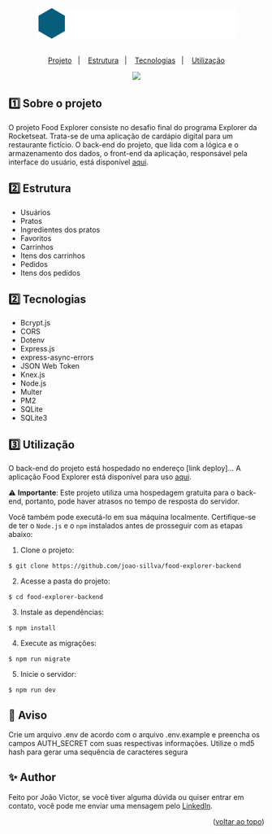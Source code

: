<a name="readme-top"></a>

<div align="center">
  <img src=".github/brand.svg">

  <br>
  <br>

  <p>
    <a href="#-projeto">Projeto</a>&nbsp;&nbsp;&nbsp;|&nbsp;&nbsp;&nbsp;
    <a href="#-estrutura">Estrutura</a>&nbsp;&nbsp;&nbsp;|&nbsp;&nbsp;&nbsp;
    <a href="#-tecnologisa">Tecnologias</a>&nbsp;&nbsp;&nbsp;|&nbsp;&nbsp;&nbsp;
    <a href="#-utilização">Utilização</a>
  </p>
  
  <a href="#-license">
    <img src="https://img.shields.io/static/v1?label=license&message=MIT&color=348BA7&labelColor=000000">
  </a>
</div>

## 1️⃣ Sobre o projeto

O projeto Food Explorer consiste no desafio final do programa Explorer da Rocketseat. Trata-se de uma aplicação de cardápio digital para um restaurante fictício. O back-end do projeto, que lida com a lógica e o armazenamento dos dados, o front-end da aplicação, responsável pela interface do usuário, está disponível [aqui](https://github.com/joao-sillva/food-explorer-frontend).

## 2️⃣ Estrutura
* Usuários
* Pratos
* Ingredientes dos pratos
* Favoritos
* Carrinhos
* Itens dos carrinhos
* Pedidos
* Itens dos pedidos

## 2️⃣ Tecnologias

- Bcrypt.js
- CORS
- Dotenv
- Express.js
- express-async-errors
- JSON Web Token
- Knex.js
- Node.js
- Multer
- PM2
- SQLite
- SQLite3

## 3️⃣ Utilização
O back-end do projeto está hospedado no endereço [link deploy]... A aplicação Food Explorer está disponível para uso [aqui](https://food-explorer-frontend-80e47f.netlify.app/).

⚠️ **Importante**: Este projeto utiliza uma hospedagem gratuita para o back-end, portanto, pode haver atrasos no tempo de resposta do servidor.

Você também pode executá-lo em sua máquina localmente. Certifique-se de ter o ``Node.js`` e o ``npm`` instalados antes de prosseguir com as etapas abaixo:

1. Clone o projeto:

```
$ git clone https://github.com/joao-sillva/food-explorer-backend
```

2. Acesse a pasta do projeto:

```
$ cd food-explorer-backend
```

3. Instale as dependências:

```
$ npm install
```

4. Execute as migrações:

```
$ npm run migrate
```

5. Inicie o servidor:

```
$ npm run dev
```

## 📢 Aviso
Crie um arquivo .env de acordo com o arquivo .env.example e preencha os campos AUTH_SECRET com suas respectivas informações. Utilize o md5 hash para gerar uma sequência de caracteres segura

## ✨ Author
Feito por João Victor, se você tiver alguma dúvida ou quiser entrar em contato, você pode me enviar uma mensagem pelo
[LinkedIn](https://www.linkedin.com/in/joao-sillva/).

<p align="right">(<a href="#readme-top">voltar ao topo</a>)</p>